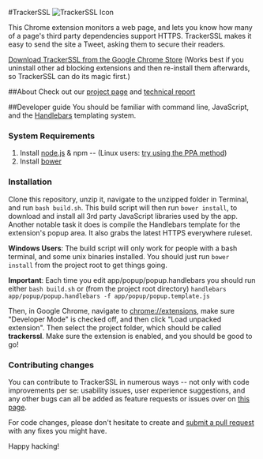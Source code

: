 #TrackerSSL
![TrackerSSL Icon](https://openeffect.ca/wp-content/uploads/2015/01/TRACKERSSL-1-180x230.png)

This Chrome extension monitors a web page, and lets you know how many of a page's third party dependencies support HTTPS. TrackerSSL makes it easy to send the site a Tweet, asking them to secure their readers.

[Download TrackerSSL from the Google Chrome Store](https://chrome.google.com/webstore/detail/tracker-ssl/hgoabgkpjcbliklekfgepfdlmcnkjnao) (Works best if you uninstall other ad blocking extensions and then re-install them afterwards, so TrackerSSL can do its magic first.)

##About
Check out our [project page](https://openeffect.ca/trackerssl/) and [technical report](https://citizenlab.org/2015/01/trackerssl/)

##Developer guide
You should be familiar with command line, JavaScript, and the [Handlebars](http://handlebarsjs.com/) templating system.

### System Requirements
1. Install [node.js](http://nodejs.org/) & npm -- (Linux users: [try using the PPA method](https://www.digitalocean.com/community/tutorials/how-to-install-node-js-on-an-ubuntu-14-04-server))
2. Install [bower](http://bower.io)

### Installation
Clone this repository, unzip it, navigate to the unzipped folder in Terminal, and run `bash build.sh`. This build script will then run `bower install`, to download and install all 3rd party JavaScript libraries used by the app. Another notable task it does is compile the Handlebars template for the extension's popup area. It also grabs the latest HTTPS everywhere ruleset.

**Windows Users**: The build script will only work for people with a bash terminal, and some unix binaries installed. You should just run `bower install` from the project root to get things going.

**Important**: Each time you edit app/popup/popup.handlebars you should run either `bash build.sh` or (from the project root directory) `handlebars app/popup/popup.handlebars -f app/popup/popup.template.js`

Then, in Google Chrome, navigate to [chrome://extensions](chrome://extensions), make sure "Developer Mode" is checked off, and then click "Load unpacked extension". Then select the project folder, which should be called **trackerssl**. Make sure the extension is enabled, and you should be good to go!

### Contributing changes
You can contribute to TrackerSSL in numerous ways -- not only with code improvements per se: usability issues, user experience suggestions, and any other bugs can all be added as feature requests or issues over on [this page](https://github.com/andrewhilts/trackerssl/issues).

For code changes, please don't hesitate to create and [submit a pull request](https://github.com/andrewhilts/trackerssl/pulls) with any fixes you might have. 

Happy hacking!